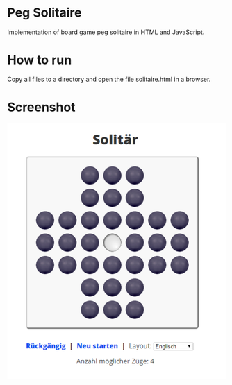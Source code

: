# Peg Solitaire
Implementation of board game peg solitaire in HTML and JavaScript.

# How to run
Copy all files to a directory and open the file solitaire.html in a browser.

# Screenshot
![Screnshot of solitaire game board](https://github.com/ulfk/peg-solitaire/raw/master/screenshot.png "Solitaire game board")
